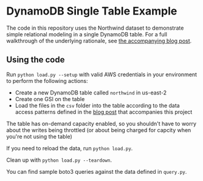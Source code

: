 # DynamoDB Single Table Example

The code in this repository uses the Northwind dataset to demonstrate simple relational modeling in a single DynamoDB table. For a full walkthrough of the underlying rationale, see [the accompanying blog post](https://staging.trek10.com/blog/dynamodb-single-table-relational-modeling/).

## Using the code
Run `python load.py --setup` with valid AWS credentials in your environment to perform the following actions:
- Create a new DynamoDB table called `northwind` in us-east-2
- Create one GSI on the table
- Load the files in the `csv` folder into the table according to the data access patterns defined in the [blog post](https://trek10.com/blog/dynamodb-single-table-relational-modeling/) that accompanies this project

The table has on-demand capacity enabled, so you shouldn't have to worry about the writes being throttled (or about being charged for capcity when you're not using the table)

If you need to reload the data, run `python load.py`.

Clean up with `python load.py --teardown`.

You can find sample boto3 queries against the data defined in `query.py`.